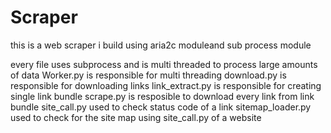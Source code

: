 # Scraper
this is a web scraper i build using aria2c moduleand sub process module

every file uses subprocess and is multi threaded to process large amounts of data 
Worker.py is responsible for multi threading
download.py is responsible for downloading links
link_extract.py is responsible for creating single link bundle
scrape.py is resposible to download every link from link bundle
site_call.py used to check status code of a link
sitemap_loader.py used to check for the site map using site_call.py of a website
